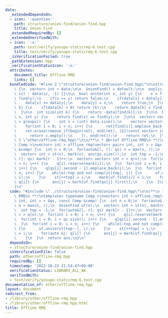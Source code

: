 ```yaml
---
data:
  _extendedDependsOn:
  - icon: ':question:'
    path: structure/union-find/union-find.hpp
    title: Union Find
  _extendedRequiredBy: []
  _extendedVerifiedWith:
  - icon: ':x:'
    path: test/verify/yosupo-staticrmq-6.test.cpp
    title: test/verify/yosupo-staticrmq-6.test.cpp
  _isVerificationFailed: true
  _pathExtension: hpp
  _verificationStatusIcon: ':x:'
  attributes:
    document_title: Offline RMQ
    links: []
  bundledCode: "#line 2 \"structure/union-find/union-find.hpp\"\n\nstruct UnionFind\
    \ {\n  vector< int > data;\n\n  UnionFind() = default;\n\n  explicit UnionFind(size_t\
    \ sz) : data(sz, -1) {}\n\n  bool unite(int x, int y) {\n    x = find(x), y =\
    \ find(y);\n    if(x == y) return false;\n    if(data[x] > data[y]) swap(x, y);\n\
    \    data[x] += data[y];\n    data[y] = x;\n    return true;\n  }\n\n  int find(int\
    \ k) {\n    if(data[k] < 0) return (k);\n    return data[k] = find(data[k]);\n\
    \  }\n\n  int size(int k) {\n    return -data[find(k)];\n  }\n\n  bool same(int\
    \ x, int y) {\n    return find(x) == find(y);\n  }\n\n  vector< vector< int >\
    \ > groups() {\n    int n = (int) data.size();\n    vector< vector< int > > ret(n);\n\
    \    for(int i = 0; i < n; i++) {\n      ret[find(i)].emplace_back(i);\n    }\n\
    \    ret.erase(remove_if(begin(ret), end(ret), [&](const vector< int > &v) {\n\
    \      return v.empty();\n    }), end(ret));\n    return ret;\n  }\n};\n#line\
    \ 2 \"other/offline-rmq.hpp\"\n\n/**\n * @brief Offline RMQ\n **/\ntemplate< typename\
    \ Comp >\nvector< int > offline_rmq(vector< pair< int, int > > &qs, const Comp\
    \ &comp) {\n  int n = 0;\n  for(auto&[l, r]: qs) n = max(n, r);\n  UnionFind uf(n);\n\
    \  vector< int > st(n), mark(n), ans(qs.size());\n  int top = -1;\n  for(auto&[l,\
    \ r]: qs) mark[r - 1]++;\n  vector< vector< int > > q(n);\n  for(int i = 0; i\
    \ < n; i++) {\n    q[i].reserve(mark[i]);\n  }\n  for(int i = 0; i < qs.size();\
    \ i++) {\n    q[qs[i].second - 1].emplace_back(i);\n  }\n  for(int i = 0; i <\
    \ n; i++) {\n    while(~top and not comp(st[top], i)) {\n      uf.unite(st[top--],\
    \ i);\n    }\n    st[++top] = i;\n    mark[uf.find(i)] = i;\n    for(auto &j:\
    \ q[i]) {\n      ans[j] = mark[uf.find(qs[j].first)];\n    }\n  }\n  return ans;\n\
    }\n"
  code: "#include \"../structure/union-find/union-find.hpp\"\n\n/**\n * @brief Offline\
    \ RMQ\n **/\ntemplate< typename Comp >\nvector< int > offline_rmq(vector< pair<\
    \ int, int > > &qs, const Comp &comp) {\n  int n = 0;\n  for(auto&[l, r]: qs)\
    \ n = max(n, r);\n  UnionFind uf(n);\n  vector< int > st(n), mark(n), ans(qs.size());\n\
    \  int top = -1;\n  for(auto&[l, r]: qs) mark[r - 1]++;\n  vector< vector< int\
    \ > > q(n);\n  for(int i = 0; i < n; i++) {\n    q[i].reserve(mark[i]);\n  }\n\
    \  for(int i = 0; i < qs.size(); i++) {\n    q[qs[i].second - 1].emplace_back(i);\n\
    \  }\n  for(int i = 0; i < n; i++) {\n    while(~top and not comp(st[top], i))\
    \ {\n      uf.unite(st[top--], i);\n    }\n    st[++top] = i;\n    mark[uf.find(i)]\
    \ = i;\n    for(auto &j: q[i]) {\n      ans[j] = mark[uf.find(qs[j].first)];\n\
    \    }\n  }\n  return ans;\n}\n"
  dependsOn:
  - structure/union-find/union-find.hpp
  isVerificationFile: false
  path: other/offline-rmq.hpp
  requiredBy: []
  timestamp: '2022-10-23 21:54:47+09:00'
  verificationStatus: LIBRARY_ALL_WA
  verifiedWith:
  - test/verify/yosupo-staticrmq-6.test.cpp
documentation_of: other/offline-rmq.hpp
layout: document
redirect_from:
- /library/other/offline-rmq.hpp
- /library/other/offline-rmq.hpp.html
title: Offline RMQ
---
```

